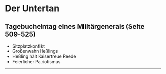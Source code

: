 # Der Untertan

## Tagebucheintag eines Militärgenerals (Seite 509-525)

- Sitzplatzkonflikt
- Großenwahn Heßlings
- Heßling hält Kaisertreue Reede
- Feierlicher Patriotismus

---



